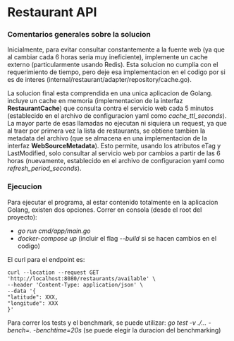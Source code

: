 # Restaurant API

### Comentarios generales sobre la solucion
Inicialmente, para evitar consultar constantemente a la fuente web (ya que al cambiar cada 6 horas seria muy ineficiente), implemente un cache  externo (particularmente usando Redis). Esta solucion no cumplia con el requerimiento de tiempo, pero deje esa implementacion en el codigo por si es de interes (internal/restaurant/adapter/repository/cache.go).

La solucion final esta comprendida en una unica aplicacion de Golang. incluye un cache en memoria (implementacion de la interfaz **RestaurantCache**) que consulta contra el servicio web cada 5 minutos (establecido en el archivo de configuracion yaml como _cache_ttl_seconds_). La mayor parte de esas llamadas no ejecutan ni siquiera un request, ya que al traer por primera vez la lista de restaurants, se obtiene tambien la metadata del archivo (que se almacena en una implementacion de la interfaz **WebSourceMetadata**). Esto permite, usando los atributos  eTag y LastModified, solo consultar al servicio web por cambios a partir de las 6 horas (nuevamente, establecido en el archivo de configuracion yaml como _refresh_period_seconds_).   

### Ejecucion
Para ejecutar el programa, al estar contenido totalmente en la aplicacion Golang, existen dos opciones. Correr en consola (desde el root del proyecto):
-  _go run cmd/app/main.go_
- _docker-compose up_ (incluir el flag _--build_ si se hacen cambios en el codigo)

El curl para el endpoint es:
```
curl --location --request GET 'http://localhost:8080/restaurants/available' \
--header 'Content-Type: application/json' \
--data '{
"latitude": XXX,
"longitude": XXX
}'
```

Para correr los tests y el benchmark, se puede utilizar:
_go test -v ./... -bench=. -benchtime=20s_ (se puede elegir la duracion del benchmarking)
